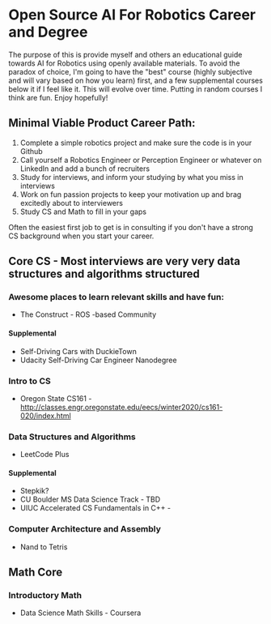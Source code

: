 # Open Source AI For Robotics Career and Degree

The purpose of this is provide myself and others an educational guide towards AI for Robotics using openly available materials.  To avoid the paradox of choice, I'm going to have the "best" course (highly subjective and will vary based on how you learn) first, and a few supplemental courses below it if I feel like it.  This will evolve over time.  Putting in random courses I think are fun.  Enjoy hopefully!

## Minimal Viable Product Career Path:

1. Complete a simple robotics project and make sure the code is in your Github
2. Call yourself a Robotics Engineer or Perception Engineer or whatever on LinkedIn and add a bunch of recruiters
3. Study for interviews, and inform your studying by what you miss in interviews
4. Work on fun passion projects to keep your motivation up and brag excitedly about to interviewers
5. Study CS and Math to fill in your gaps

Often the easiest first job to get is in consulting if you don't have a strong CS background when you start your career.

## Core CS - Most interviews are very very data structures and algorithms structured

### Awesome places to learn relevant skills and have fun:
* The Construct - ROS -based Community

#### Supplemental
* Self-Driving Cars with DuckieTown
* Udacity Self-Driving Car Engineer Nanodegree

### Intro to CS
* Oregon State CS161 - http://classes.engr.oregonstate.edu/eecs/winter2020/cs161-020/index.html

### Data Structures and Algorithms
* LeetCode Plus

#### Supplemental
* Stepkik?
* CU Boulder MS Data Science Track - TBD
* UIUC Accelerated CS Fundamentals in C++ -

### Computer Architecture and Assembly
* Nand to Tetris

## Math Core

### Introductory Math
* Data Science Math Skills - Coursera



